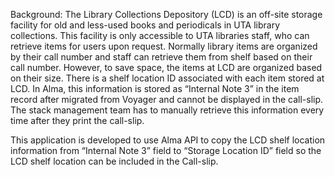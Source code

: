 Background: The Library Collections Depository (LCD) is an off-site storage facility for old and less-used books and periodicals in UTA library collections. This facility is only accessible to UTA libraries staff, who can retrieve items for users upon request. Normally library items are organized by their call number and staff can retrieve them from shelf based on their call number. However, to save space, the items at LCD are organized based on their size. There is a shelf location ID associated with each item stored at LCD. In Alma, this information is stored as “Internal Note 3” in the item record after migrated from Voyager and cannot be displayed in the call-slip. The stack management team has to manually retrieve this information every time after they print the call-slip.

This application is developed to use Alma API to copy the LCD shelf location information from “Internal Note 3” field to “Storage Location ID” field so the LCD shelf location can be included in the Call-slip. 
